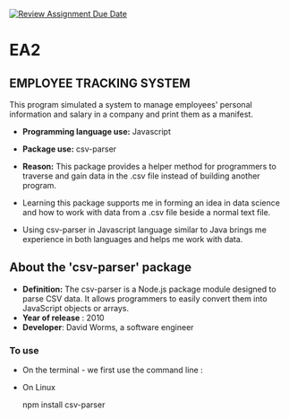 [![Review Assignment Due Date](https://classroom.github.com/assets/deadline-readme-button-24ddc0f5d75046c5622901739e7c5dd533143b0c8e959d652212380cedb1ea36.svg)](https://classroom.github.com/a/RPDAFNpj)
# EA2

## EMPLOYEE TRACKING SYSTEM
This program simulated a system to manage employees' personal information and salary in a company and print them as a manifest.

- **Programming language use:** Javascript
- **Package use:** csv-parser
- **Reason:** This package provides a helper method for programmers to traverse and gain data in the .csv file instead of building another program.

- Learning this package supports me in forming an idea in data science and how to work with data from a .csv file beside a normal text file.
- Using csv-parser in Javascript language similar to Java brings me experience in both languages and helps me work with data.

## About the 'csv-parser' package
- **Definition:** The csv-parser is a Node.js package module designed to parse CSV data. It allows programmers to easily convert them into JavaScript objects or arrays.
- **Year of release** : 2010
- **Developer**: David Worms, a software engineer

### To use
* On the terminal - we first use the command line :
* On Linux

  npm install csv-parser
  

 

